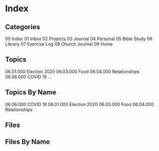 # Index

## Categories

00 Index
01 Inbox
02 Projects
03 Journal
04 Personal
05 Bible Study
06 Library
07 Exercise Log
08 Church Journal
09 Home

## Topics

06.01.000 Election 2020
06.03.000 Food
06.04.000 Relationships
06.06.000 COVID 19
...

## Topics By Name

06.06.000 COVID 19
06.01.000 Election 2020
06.03.000 Food
06.04.000 Relationships

## Files


## Files By Name
